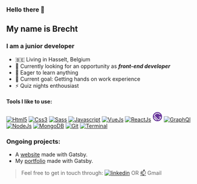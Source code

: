 ### Hello there :wave:  
## My name is __Brecht__  

### I am a junior developer
- :belgium: Living in Hasselt, Belgium 
- :flashlight: Currently looking for an opportunity as ***front-end developer***
- :school_satchel: Eager to learn anything
- :pushpin: Current goal: Getting hands on work experience 
- :zap: Quiz nights enthousiast

#### Tools I like to use:  

[<img alt="Html5" width="26px" src="https://cdn.iconscout.com/icon/free/png-64/html5-19-722707.png">]()
[<img alt="Css3" width="26px" src="https://cdn.iconscout.com/icon/free/png-64/css-131-722685.png">]()
[<img alt="Sass" width="26px" src="https://cdn.iconscout.com/icon/free/png-64/sass-226054.png">]()
[<img alt="Javascript" width="26px" src="https://cdn.iconscout.com/icon/free/png-64/javascript-1-225993.png">]()
[<img alt="VueJs" width="26px" src="https://cdn.iconscout.com/icon/free/png-512/vue-282497.png">]()
[<img alt="ReactJs" width="26px" src="https://cdn.iconscout.com/icon/free/png-64/react-3-1175109.png">]()
[<img alt="GatsbyJs" width="26px" src="https://raw.githubusercontent.com/github/explore/e94815998e4e0713912fed477a1f346ec04c3da2/topics/gatsby/gatsby.png">]()
[<img alt="GraphQl" width="26px" src="https://upload.wikimedia.org/wikipedia/commons/thumb/1/17/GraphQL_Logo.svg/1200px-GraphQL_Logo.svg.png">]()
[<img alt="NodeJs" width="26px" src="https://www.mica.nl/wp-content/uploads/2020/01/Nodejs-Logo.png">]()
[<img alt="MongoDB" width="26px" src="https://cdn.iconscout.com/icon/free/png-64/mongodb-226029.png">]()
[<img alt="Git" width="26px" src="https://cdn.iconscout.com/icon/free/png-64/git-16-1175195.png">]()
[<img alt="Terminal" width="26px" src="https://cdn.iconscout.com/icon/premium/png-64-thumb/terminal-2229455-1858303.png">]()

### Ongoing projects:  
- A [website](https://epic-galileo-8a7f26.netlify.app/) made with Gatsby. 
- My [portfolio](https://brechtnulens.be/) made with Gatsby.

> Feel free to get in touch through: 
[<img alt="linkedin" width="26px" src="https://img.icons8.com/fluent/344/linkedin.png">](https://www.linkedin.com/in/brecht-nulens/) OR 
[:mailbox:](mailto:brechtnulens@gmail.com) Gmail
